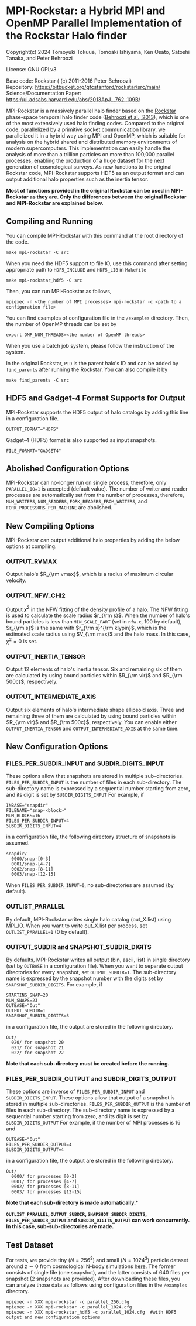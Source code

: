 # MPI-Rockstar: a Hybrid MPI and OpenMP Parallel Implementation of the Rockstar Halo finder

Copyright(c) 2024 Tomoyuki Tokuue, Tomoaki Ishiyama, Ken Osato, Satoshi Tanaka, and Peter Behroozi

License: GNU GPLv3

Base code: Rockstar ( (c) 2011-2016 Peter Behroozi)  
Repository: https://bitbucket.org/gfcstanford/rockstar/src/main/  
Science/Documentation Paper: https://ui.adsabs.harvard.edu/abs/2013ApJ...762..109B/  

MPI-Rockstar is a massively parallel halo finder based on the [Rockstar](https://bitbucket.org/gfcstanford/rockstar/) phase-space temporal halo finder code ([Behroozi et al., 2013](https://ui.adsabs.harvard.edu/abs/2013ApJ...762..109B/)), which is one of the most extensively used halo finding codes.  Compared to the original code, parallelized by a primitive socket communication library, we parallelized it in a hybrid way using MPI and OpenMP, which is suitable for analysis on the hybrid shared and distributed memory environments of modern supercomputers.  This implementation can easily handle the analysis of more than a trillion particles on more than 100,000 parallel processes, enabling the production of a huge dataset for the next generation of cosmological surveys. As new functions to the original Rockstar code, MPI-Rockstar supports HDF5 as an output format and can output additional halo properties such as the inertia tensor.

**Most of functions provided in the original Rockstar can be used in MPI-Rockstar as they are. Only the differences between the original Rockstar and MPI-Rockstar are explained below.**


## Compiling and Running ##

You can compile MPI-Rockstar with this command at the root directory of the code. 
```
make mpi-rockstar -C src
```
When you need the HDF5 support to file IO, use this command after setting appropriate path to `HDF5_INCLUDE` and `HDF5_LIB` in `Makefile`
```
make mpi-rockstar_hdf5 -C src
```
Then, you can run MPI-Rockstar as follows,
```
mpiexec -n <the number of MPI processes> mpi-rockstar -c <path to a configuration file>
```
You can find examples of configuration file in the `/examples` directory. Then, the number of OpenMP threads can be set by 
```
export OMP_NUM_THREADS=<the number of OpenMP threads>
```
When you use a batch job system, please follow the instruction of the system. 

In the original Rockstar, `PID` is the parent halo's ID and can be added by `find_parents` after running the Rockstar. You can also compile it by
```
make find_parents -C src
```


## HDF5 and Gadget-4 Format Supports for Output ##

MPI-Rockstar supports the HDF5 output of halo catalogs by adding this line in a configuration file.
```
OUTPUT_FORMAT="HDF5"
```

Gadget-4 (HDF5) format is also supported as input snapshots.
```
FILE_FORMAT="GADGET4"
```


## Abolished Configuration Options ##

MPI-Rockstar can no-longer run on single process, therefore, only `PARALLEL_IO=1` is accepted (default value). The number of writer and reader processes are automatically set from the number of processes, therefore, `NUM_WRITERS`, `NUM_READERS`, `FORK_READERS_FROM_WRITERS`, and `FORK_PROCESSORS_PER_MACHINE` are abolished. 

   

## New Compiling Options ##

MPI-Rockstar can output additional halo properties by adding the below options at compiling. 

### OUTPUT_RVMAX ###
Output halo's $R_{\rm vmax}$, which is a radius of maximum circular velocity. 

### OUTPUT_NFW_CHI2 ###
Output $\chi^2$ in the NFW fitting of the density profile of a halo. The NFW fitting is used to calculate the scale radius $r_{\rm s}$. 
When the number of halo's bound particles is less than `MIN_SCALE_PART` (set in `nfw.c`, 100 by default), $r_{\rm s}$ is the same with $r_{\rm s}^{\rm klypin}$, which is the estimated scale radius using $V_{\rm max}$ and the halo mass. In this case, $\chi^2=0$ is set.

### OUTPUT_INERTIA_TENSOR ###
Output 12 elements of halo's inertia tensor. Six and remaining six of them are calculated by using bound particles within $R_{\rm vir}$ and $R_{\rm 500c}$, respectively. 

### OUTPUT_INTERMEDIATE_AXIS ###
Output six elements of halo's intermediate shape ellipsoid axis. Three and remaining three of them are calculated by using bound particles within $R_{\rm vir}$ and $R_{\rm 500c}$, respectively. You can enable either `OUTPUT_INERTIA_TENSOR` and `OUTPUT_INTERMEDIATE_AXIS` at the same time.


## New Configuration Options ##

### FILES_PER_SUBDIR_INPUT and SUBDIR_DIGITS_INPUT ###

These options allow that snapshots are stored in multiple sub-directories. `FILES_PER_SUBDIR_INPUT` is the number of files in each sub-directory. The sub-directory name is expressed by a sequential number starting from zero, and its digit is set by `SUBDIR_DIGITS_INPUT` For example, if 
```
INBASE="snapdir"
FILENAME="snap-<block>"
NUM_BLOCKS=16
FILES_PER_SUBDIR_INPUT=4
SUBDIR_DIGITS_INPUT=4
```
in a configuration file, the following directory structure of snapshots is assumed. 
```
snapdir/
  0000/snap-[0-3]
  0001/snap-[4-7]
  0002/snap-[8-11]
  0003/snap-[12-15]
```
When `FILES_PER_SUBDIR_INPUT=0`, no sub-directories are assumed (by default). 

### OUTLIST_PARALLEL ###
By default, MPI-Rockstar writes single halo catalog (out_X.list) using MPI_IO. When you want to write out_X.list per process, set `OUTLIST_PARALLEL=1` (0 by default). 


### OUTPUT_SUBDIR and SNAPSHOT_SUBDIR_DIGITS ###
By defaults, MPI-Rockstar writes all output (bin, ascii, list) in single directory (set by `OUTBASE` in a configuration file). When you want to separate output directories for every snapshot, set `OUTPUT_SUBDIR=1`. The sub-directory name is expressed by the snapshot number with the digits set by `SNAPSHOT_SUBDIR_DIGITS`. For example, if 
```
STARTING_SNAP=20
NUM_SNAPS=23
OUTBASE="Out"
OUTPUT_SUBDIR=1
SNAPSHOT_SUBDIR_DIGITS=3
```
in a configuration file, the output are stored in the following directory. 
```
Out/
  020/ for snapshot 20
  021/ for snapshot 21
  022/ for snapshot 22
```
**Note that each sub-directory must be created before the running.**


### FILES_PER_SUBDIR_OUTPUT and SUBDIR_DIGITS_OUTPUT ###
These options are inverse of `FILES_PER_SUBDIR_INPUT` and `SUBDIR_DIGITS_INPUT`. These options allow that output of a snapshot is stored in multiple sub-directories. `FILES_PER_SUBDIR_OUTPUT` is the number of files in each sub-directory. The sub-directory name is expressed by a sequential number starting from zero, and its digit is set by `SUBDIR_DIGITS_OUTPUT` For example, if the number of MPI processes is 16 and 
```
OUTBASE="Out"
FILES_PER_SUBDIR_OUTPUT=4
SUBDIR_DIGITS_OUTPUT=4
```
in a configuration file, the output are stored in the following directory. 
```
Out/
  0000/ for processes [0-3]
  0001/ for processes [4-7]
  0002/ for processes [8-11]
  0003/ for processes [12-15]
```
**Note that each sub-directory is made automatically.***

**`OUTLIST_PARALLEL`, `OUTPUT_SUBDIR`, `SNAPSHOT_SUBDIR_DIGITS`, `FILES_PER_SUBDIR_OUTPUT` and `SUBDIR_DIGITS_OUTPUT` can work concurrently. In this case, sub-sub-directories are made.**


## Test Dataset ##
For tests, we provide tiny ($N=256^3$) and small ($N=1024^3$) particle dataset around $z\sim0$ from cosmological N-body simulations [here](https://hpc.imit.chiba-u.jp/~ishiymtm/Data/MPIRockstar/). The former consists of single file (one snapshot), and the latter consists of 640 files per snapshot (2 snapshots are provided). After downloading these files, you can analyze those data as follows using configuration files in the `/examples` directory. 
```
mpiexec -n XXX mpi-rockstar -c parallel_256.cfg
mpiexec -n XXX mpi-rockstar -c parallel_1024.cfg
mpiexec -n XXX mpi-rockstar_hdf5 -c parallel_1024.cfg  #with HDF5 output and new configuration options
```

